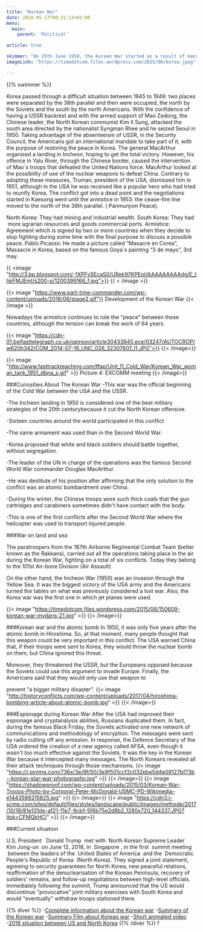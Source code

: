 ```yaml
---
title: "Korean War"
date: 2018-05-17T00:31:13+02:00
menu:
  main:
    parent: 'Political'

article: true

skimmer: "On 25th June 1950, the Korean War started as a result of many soldiers from the North and South crossing the border. The fear of communism taking over the world forced America to intervene, this was the first military action taken during the Cold War. It was only ended in an armistice on 27th July 1953."
imageLink: "https://timedotcom.files.wordpress.com/2015/06/korea.jpeg"

---
```


{{% swimmer %}}

Korea passed through a difficult situation between 1945 to 1949: two places were separated by the 38th parallel and then were occupied, the north by the Soviets and the south by the north Americans. With the confidence of having a USSR backrest and with the armed support of Mao Zedong, the Chinese leader, the North Korean communist Kim Il Sung, attacked the south area directed by the nationalist Syngman Rhee and he seized Seoul in 1950. Taking advantage of the absenteeism of USSR, in the Security Council, the Americans got an international mandate to take part of it, with the purpose of restoring the peace in Korea. The general MacArthur organised a landing in Incheon, hoping to get the total victory. However, his offence in Yalu River, through the Chinese border, caused the intervention of Mao´s troops that defeated the United Nations force. MacArthur looked at the possibility of use of the nuclear weapons to defeat China. Contrary to adopting these measures, Truman, president of the USA, dismissed him in 1951, although in the USA he was received like a popular hero who had tried to reunify Korea. The conflict got into a dead point and the negotiations started in Kaesong went until the armistice in 1953: the cease-fire line moved to the north of the 38th parallel. ( Panmunjom Peace).

North Korea: They had mining and industrial wealth.
South Korea: They had  more agrarian resources and goods commercial ports.
Armistice: Agreement which is signed by two or more countries when they decide to stop fighting during some time with the final purpose to discuss a possible peace. Pablo Picasso: He made a picture called “Masacre en Corea”, Massacre in Korea, based on the famous Goya´s painting “3 de mayo”, 3rd may.

{{ <image "http://3.bp.blogspot.com/-1XPFvSEcaS0/URek97KPEpI/AAAAAAAAAdg/E_thkFMJEmI/s200-p/1200399166_f.jpg">}}
{{ < /image >}}

{{< image "https://www.part-time-commander.com/wp-content/uploads/2018/06/stage2.gif"}}
Development of the Korean War
{{< /image  >}}

Nowadays the armistice continues to rule the “peace” between these countries, although the tension can break the work of 64 years. 

{{< image "https://cdn-01.belfasttelegraph.co.uk/opinion/article30433845.ece/03247/AUTOCROP/w620h342/COM_2014-07-16_UNC_026_32307607_I1.JPG">}}
{{< /image>}}

{{< image "http://www.fasttrackteaching.com/ffap/Unit_11_Cold_War/Korean_War_woman_tank_1951_dbna_s.gif" >}}
Picture 4: EXCOMM meeting
{{< /image>}}

###Curiosities About The Korean War
-This war was the official beginning of the Cold War between the USA and the USSR.

-The Incheon landing in 1950 is considered one of the best military strategies of the 20th centurybecause it cut the North Korean offensive.

-Sixteen countries around the world participated in this conflict

-The same armament was used than in the Second World War.

-Korea proposed that white and black soldiers should battle together, without segregation.

-The leader of the UN in charge of the operations was the famous Second World War commander Douglas MacArthur.

-He was destitute of his position after affirming that the only solution to the conflict was an atomic bombardment over China.

-During the winter, the Chinese troops wore such thick coats that the gun cartridges and carabiners sometimes didn&#39;t have contact with the body.

-This is one of the first conflicts after the Second World War where the helicopter was used to transport injured people.

###War on land and sea

The paratroopers from the 187th Airborne Regimental Combat Team (better known as the Rakkans), carried out all the operations taking place in the air during the Korean War, fighting on a total of six conflicts. Today they belong to the 101st Air-bone Division (Air Assault)

On the other hand, the Incheon War (1950) was an invasion through the Yellow Sea. It was the biggest victory of the USA army and the Americans turned the tables on what was previously considered a lost war. Also, the Korea war was the first one in which jet planes were used.

{{< image "https://timedotcom.files.wordpress.com/2015/06/150609-korean-war-mydans-21.jpg" >}}
{{< /image>}}

###Korean war and the atomic bomb
In 1950, it was only five years after the atomic bomb in Hiroshima. So, at that moment, many people thought that this weapon could be very important in this conflict. The USA warned China that, if their troops were sent to Korea, they would throw the nuclear bomb on them, but China ignored this threat.

Moreover, they threatened the USSR, but the Europeans opposed because the Soviets could use this argument to invade Europe. Finally, the Americans said that they would only use that weapon to

prevent "a bigger military disaster".
{{< image "http://historyconflicts.com/wp-content/uploads/2017/04/hiroshima-bombing-article-about-atomic-bomb.jpg" >}}
{{< /image>}}

###Espionage during Korean War
After the USA had improved their espionage and cryptanalysis abilities, Russians duplicated them. In fact, during the famous Black Friday, the Soviets activated one new network of communications and methodology of encryption. The messages were sent by radio cutting off any emission. In response, the Defence Secretary of the USA ordered the creation of a new agency called AFSA, even though it wasn&#39;t too much effective against the Soviets. It was the key in the Korean War because it intercepted many messages. The North Koreans revealed all their attack techniques through those mechanisms.
{{< image "https://i.pinimg.com/736x/3e/9f/50/3e9f501ccf2c032ebe5d4e09127bf73b--korean-star-war-photography.jpg" >}}
{{< /image>}}
{{< image "https://shadowproof.com/wp-content/uploads/2015/03/Korean-War-Troops-Photo-by-Corporal-Peter-McDonald-USMC-PD-Wikimedia-e1443569215825.jpg" >}}
{{< /image>}}
{{< image "https://cdn3.i-scmp.com/sites/default/files/styles/landscape/public/images/methode/2017/10/18/81e131de-af21-11e7-9cb1-5f6b75e2d8b2_1280x720_144337.JPG?itok=CFMQkHCi" >}}
{{< /image>}}

###Current situation

U.S. President   Donald Trump  met with  North Korean Supreme Leader   Kim Jong-un  on June 12,
2018, in  Singapore , in the first  summit meeting  between the leaders of the  United States of
America  and the  Democratic People&#39;s Republic of Korea  (North Korea). They signed a joint
statement, agreeing to security guarantees for North Korea, new peaceful relations, reaffirmation
of the denuclearisation of the Korean Peninsula, recovery of soldiers' remains, and follow-up
negotiations between high-level officials. Immediately following the summit, Trump announced
that the US would discontinue &quot;provocative&quot; joint military exercises with South Korea and would
"eventually" withdraw troops stationed there.

{{% diver %}}
-[Complete information about the Korean war](http://www.sparknotes.com/history/american/koreanwar/)
-[Summary of the Korean war](https://www.khanacademy.org/humanities/ap-us-history/period-8/apush-1950s-america/a/the-korean-war)
-[Summary Film about Korean war](https://www.youtube.com/watch?v=io32SnyhYpM&feature=youtu.be)
-[Short animated video](https://youtu.be/yxaegqvl4aE)
-[2018 situation between US and North Korea](https://en.wikipedia.org/wiki/2018_North_Korea%E2%80%93United_States_summit)
{{% /diver %}}
f
